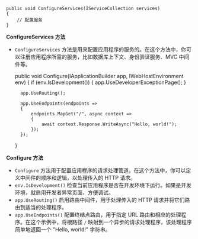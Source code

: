     public void ConfigureServices(IServiceCollection services)
    {
        // 配置服务
    }

**ConfigureServices 方法**

- `ConfigureServices` 方法是用来配置应用程序的服务的。在这个方法中，你可以注册应用程序所需的服务，比如数据库上下文、身份验证服务、MVC 中间件等。



    public void Configure(IApplicationBuilder app, IWebHostEnvironment env)
    {
        if (env.IsDevelopment())
        {
            app.UseDeveloperExceptionPage();
        }
    
        app.UseRouting();
    
        app.UseEndpoints(endpoints =>
        {
            endpoints.MapGet("/", async context =>
            {
                await context.Response.WriteAsync("Hello, world!");
            });
        });
    }

**Configure 方法**

- `Configure` 方法用于配置应用程序的请求处理管道。在这个方法中，你可以定义中间件的顺序和逻辑，以处理传入的 HTTP 请求。
- `env.IsDevelopment()` 检查当前应用程序是否在开发环境下运行。如果是开发环境，就启用开发者异常页面，方便调试。
- `app.UseRouting()` 启用路由中间件，用于处理传入的 HTTP 请求并将它们路由到适当的处理程序。
- `app.UseEndpoints()` 配置终结点路由，用于指定 URL 路由和相应的处理程序。在这个示例中，将根路径 `/` 映射到一个异步的请求处理程序，该处理程序简单地返回一个 "Hello, world!" 字符串。
